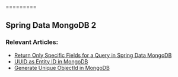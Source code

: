 =========

## Spring Data MongoDB 2

### Relevant Articles: 
- [Return Only Specific Fields for a Query in Spring Data MongoDB](https://www.baeldung.com/mongodb-return-specific-fields)
- [UUID as Entity ID in MongoDB](https://www.baeldung.com/java-mongodb-uuid)
- [Generate Unique ObjectId in MongoDB](https://www.baeldung.com/mongo-generate-unique-objectid)
